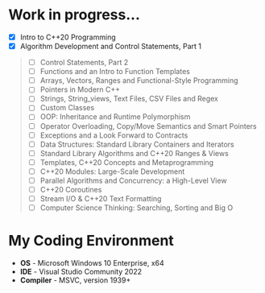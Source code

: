 # Work in progress...

- [x] Intro to C++20 Programming
- [x] Algorithm Development and Control Statements, Part 1
> - [ ] Control Statements, Part 2
> - [ ] Functions and an Intro to Function Templates
> - [ ] Arrays, Vectors, Ranges and Functional-Style Programming
> - [ ] Pointers in Modern C++
> - [ ] Strings, String_views, Text Files, CSV Files and Regex
> - [ ] Custom Classes
> - [ ] OOP: Inheritance and Runtime Polymorphism
> - [ ] Operator Overloading, Copy/Move Semantics and Smart Pointers
> - [ ] Exceptions and a Look Forward to Contracts
> - [ ] Data Structures: Standard Library Containers and Iterators
> - [ ] Standard Library Algorithms and C++20 Ranges & Views
> - [ ] Templates, C++20 Concepts and Metaprogramming
> - [ ] C++20 Modules: Large-Scale Development
> - [ ] Parallel Algorithms and Concurrency: a High-Level View
> - [ ] C++20 Coroutines
> - [ ] Stream I/O & C++20 Text Formatting
> - [ ] Computer Science Thinking: Searching, Sorting and Big O

# My Coding Environment

+ **OS** - Microsoft Windows 10 Enterprise, x64
+ **IDE** - Visual Studio Community 2022
+ **Compiler** - MSVC, version 1939+
